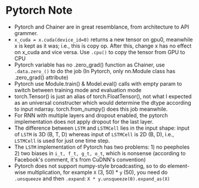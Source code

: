 # Pytorch Note

* Pytorch and Chainer are in great resemblance, from architecture to API grammer.
* `x_cuda = x.cuda(device_id=0)` returns a new tensor on gpu0, meanwhile x is kept as it was; i.e., this is copy op. After this, change x has no effect on x_cuda and vice versa. Use `.cpu()` to copy the tensor from GPU to CPU
* Pytorch variable has no .zero_grad() function as Chainer, use `.data.zero_()` to do the job (In Pytorch, only nn.Module class has .zero_grad() attribute)
* Pytorch use Module.train() & Model.eval() calls with empty param to switch between training mode and evaluation mode
* torch.Tensor() is just an alias of torch.FloatTensor(), not what I expected as an universal constructer which would determine the dtype according to input ndarray. torch.from_numpy() does this job meanwhile.
* For RNN with multiple layers and dropout enabled, the pytorch implementation does not apply dropout for the last layer.
* The difference between `LSTM` and `LSTMCell` lies in the input shape: input of `LSTM` is 3D (B, T, D) whereas input of `LSTMCell` is 2D (B, D), i.e., `LSTMCell` is used for just one time step.
* The `LSTM` implementation of Pytorch has two problems: 1) no peepholes  2) two biases in `i_t, f_t, g_t, o_t`, which is nonsense (according to Facebook's comment, it's from CuDNN's convention)
* Pytorch does not support numpy-style broadcasting, so to do element-wise multiplication, for example `X` (3, 50) * `y` (50), you need do `.unsqueeze` and then `.expand`:     `X * y.unsqueeze(0).expand_as(X)`




